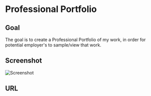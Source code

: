 # Professional Portfolio

## Goal

The goal is to create a Professional Portfolio of my work, in order for potential employer's to sample/view that work.

## Screenshot

![Screenshot](https://github.com/JoeHertig/professional-portfolio/assets/images/screenshot.jpg)

## URL
